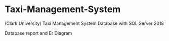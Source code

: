# Taxi-Management-System
(Clark University) Taxi Management System Database with SQL Server 2018


Database report and Er Diagram
